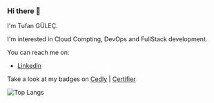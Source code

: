 ### Hi there 👋

I'm Tufan GÜLEÇ. 

I'm interested in Cloud Compting, DevOps and FullStack development. 

You can reach me on:

- [Linkedin](https://www.linkedin.com/in/gulectufan/ "Tufan GÜLEÇ - Linkedin page")

Take a look at my badges on [Cedly](https://www.credly.com/users/gulectufan/badges "Tufan GÜLEÇ - Credly") | [Certifier](https://verified.sertifier.com/en/profile/tufangulec796330 "Tufan GÜLEÇ - Certifier")

<!--

- 🔭 I’m currently working on ...
- 🌱 I’m currently learning ...
- 👯 I’m looking to collaborate on ...
- 🤔 I’m looking for help with ...
- 💬 Ask me about ...
- 📫 How to reach me: ...
- 😄 Pronouns: ...
- ⚡ Fun fact: ...
-->


<!-- Most Used Languages 
- kaynak kodu : https://github.com/anuraghazra/github-readme-stats 
- C mikatarını artırınca bunu kullan [![Top Langs](https://github-readme-stats.vercel.app/api/top-langs/?username=gulectufan&layout=compact)](https://github.com/gulectufan/github-readme-stats)
-->
![Top Langs](https://github-readme-stats.vercel.app/api/top-langs/?username=gulectufan&hide_progress=true)


